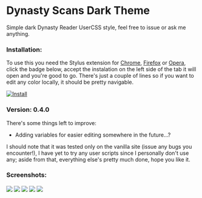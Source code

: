 # Dynasty Scans Dark Theme
Simple dark Dynasty Reader UserCSS style, feel free to issue or ask me anything.

### Installation:
To use this you need the Stylus extension for [Chrome](https://chrome.google.com/webstore/detail/stylus/clngdbkpkpeebahjckkjfobafhncgmne), [Firefox](https://addons.mozilla.org/en-US/android/addon/styl-us/) or [Opera](https://addons.opera.com/es/extensions/details/stylus/), click the badge below, accept the instalation on the left side of the tab it will open and you're good to go.
There's just a couple of lines so if you want to edit any color locally, it should be pretty navigable.

[![Install](https://img.shields.io/badge/Install%20directly%20with-Stylus-00adad.svg)](https://raw.githubusercontent.com/ikorobus/dynasty-scans-dark-theme/main/dsdt.user.css)

### Version: 0.4.0
There's some things left to improve:
- Adding variables for easier editing somewhere in the future...?

I should note that it was tested only on the vanilla site (issue any bugs you encounter!), I have yet to try any user scripts since I personally don't use any; aside from that, everything else's pretty much done, hope you like it.

### Screenshots:
<img align="center" src="https://raw.githubusercontent.com/ikorobus/dynasty-scans-dark-theme/main/images/sample01v2023.png"></img>
<img align="center" src="https://raw.githubusercontent.com/ikorobus/dynasty-scans-dark-theme/main/images/sample02v2023.png"></img>
<img align="center" src="https://raw.githubusercontent.com/ikorobus/dynasty-scans-dark-theme/main/images/sample04.png"></img>
<img align="center" src="https://raw.githubusercontent.com/ikorobus/dynasty-scans-dark-theme/main/images/sample05.png"></img>
<img align="center" src="https://raw.githubusercontent.com/ikorobus/dynasty-scans-dark-theme/main/images/sample03.png"></img>


